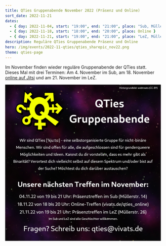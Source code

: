 ```yaml
---
title: QTies Gruppenabende November 2022 (Präsenz und Online)
sort_date: 2022-11-21
dates:
  - { day: 2022-11-04, start: "19:00", end: "21:00", place: "Sub, Müllerstraße 14" }
  - { day: 2022-11-18, start: "18:00", end: "20:00", place: Online }
  - { day: 2022-11-21, start: "19:00", end: "21:00", place: "LeZ, Müllerstraße 26" }
description: Reguläre QTies Gruppenabende Präsenz und Online
hero: /img/events/2022-11-qties/qties_sharepic_nov22.png
theme: qties-page
---
```


Im November finden wieder reguläre Gruppenabende der QTies statt.
Dieses Mal mit drei Terminen:
Am 4. November im Sub, am 18. November [online auf Jitsi](/qties_online) und am 21. November im LeZ.

![](/img/events/2022-11-qties/qties_sharepic_nov22.png)
